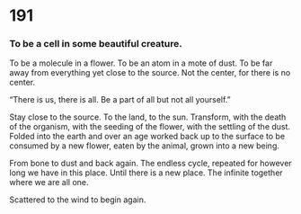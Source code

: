 # 191

### To be a cell in some beautiful creature.

To be a molecule in a flower. To be an atom in a mote of dust. To be far away from everything yet close to the source. Not the center, for there is no center. 

“There is us, there is all. Be a part of all but not all yourself.”

Stay close to the source. To the land, to the sun. Transform, with the death of the organism, with the seeding of the flower, with the settling of the dust. Folded into the earth and over an age worked back up to the surface to be consumed by a new flower, eaten by the animal, grown into a new being.

From bone to dust and back again. The endless cycle, repeated for however long we have in this place. Until there is a new place. The infinite together where we are all one.

Scattered to the wind to begin again. 
